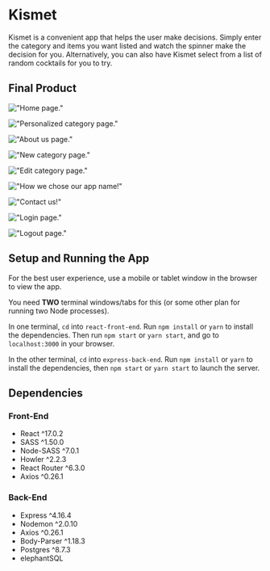 # Kismet

Kismet is a convenient app that helps the user make decisions. Simply enter the category and items you want listed and watch the spinner make the decision for you. Alternatively, you can also have Kismet select from a list of random cocktails for you to try.

## Final Product
!["Home page."](https://github.com/au-richard/Kismet/blob/master/docs/home-page-kismet.png?raw=true)

!["Personalized category page."](https://github.com/au-richard/Kismet/blob/master/docs/new-category-kismet.png?raw=true)

!["About us page."](https://github.com/au-richard/Kismet/blob/master/docs/about-us-kismet.png?raw=true)

!["New category page."](https://github.com/au-richard/Kismet/blob/master/docs/category-kismet.png?raw=true)


!["Edit category page."](https://github.com/au-richard/Kismet/blob/master/docs/edit-category-kismet.png?raw=true)


!["How we chose our app name!"](https://github.com/au-richard/Kismet/blob/master/docs/kismet-app-name.png?raw=true)

!["Contact us!"](https://github.com/au-richard/Kismet/blob/master/docs/contact-kismet.png?raw=true)

!["Login page."](https://github.com/au-richard/Kismet/blob/master/docs/login-kismet.png?raw=true)


!["Logout page."](https://github.com/au-richard/Kismet/blob/master/docs/logout-kismet.png?raw=true)


## Setup and Running the App

For the best user experience, use a mobile or tablet window in the browser to view the app.

You need **TWO** terminal windows/tabs for this (or some other plan for running two Node processes).

In one terminal, `cd` into `react-front-end`. Run `npm install` or `yarn` to install the dependencies. Then run `npm start` or `yarn start`, and go to `localhost:3000` in your browser.

In the other terminal, `cd` into `express-back-end`. Run `npm install` or `yarn` to install the dependencies, then `npm start` or `yarn start` to launch the server.

## Dependencies
### Front-End
- React ^17.0.2
- SASS ^1.50.0
- Node-SASS ^7.0.1
- Howler ^2.2.3
- React Router ^6.3.0
- Axios ^0.26.1

### Back-End
- Express ^4.16.4
- Nodemon ^2.0.10
- Axios ^0.26.1
- Body-Parser ^1.18.3
- Postgres ^8.7.3
- elephantSQL  